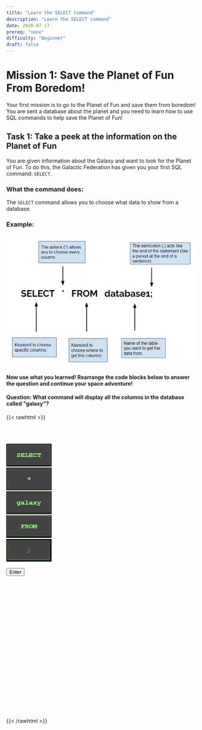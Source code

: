 ```yaml
---
title: "Learn the SELECT Command"
description: "Learn the SELECT command"
date: 2020-07-17
prereq: "none"
difficulty: "Beginner"
draft: false
---
```

<!-- Links for javascript and CSS needed for drop down logic -->
<link rel="stylesheet" href="../default/_default.css" type="text/css"></link>
<link rel="stylesheet" href="_activity1.css" type="text/css"></link>
<script type="text/javascript" src="../default/_default.js">
</script>

# Mission 1: Save the Planet of Fun From Boredom!
Your first mission is to go to the Planet of Fun and save them from boredom! 
You are sent a database about the planet and you need to learn how to use SQL 
commands to help save the Planet of Fun!

## Task 1: Take a peek at the information on the Planet of Fun
You are given information about the Galaxy and want to look for the Planet of Fun. To do this,
 the Galactic Federation has given you your first SQL command: `SELECT`. 

### What the command does: 
The `SELECT` command allows you to choose what data to show from a database.

### Example:

![Select](assets/Select.PNG)

#### Now use what you learned! **Rearrange the code blocks below to answer the question and continue your space adventure!**

#### Question: What command will display all the columns in the database called "galaxy"?

{{< rawhtml >}}
<div class="terminal_div" id="terminal_div">

<!-- Rectangles to Receive blocks -->
<div id="div6" class="dropClass" ondrop="drop(event)" ondragover="allowDrop(event)";> </div>
<div id="div7" class="dropClass" ondrop="drop(event)" ondragover="allowDrop(event)";> </div>
<div id="div8" class="dropClass" ondrop="drop(event)" ondragover="allowDrop(event)";> </div>
<div id="div9" class="dropClass" ondrop="drop(event)" ondragover="allowDrop(event)";> </div>
<div id="div10" class="dropClass" ondrop="drop(event)" ondragover="allowDrop(event)";> </div>

<div style="clear: both;"></div> 

<br><br>

<div id="div1" class ="codeBlocks" ondrop="drop(event)" ondragover="allowDrop(event)">
<img class="img" id="answer1" src="assets/Select_Block.PNG" draggable="true" ondragstart="drag(event)" id="drag1" width="120" height="60">
</div>

<div id="div2" class="codeBlocks" ondrop="drop(event)" ondragover="allowDrop(event)">
<img class="img" img id="answer2" src="assets/Asterix_Block.PNG" draggable="true" ondragstart="drag(event)" id="drag2" width="120" height="60">
</div>

<div id="div3" class="codeBlocks" ondrop="drop(event)" ondragover="allowDrop(event)">
<img class="img" img id="answer4" src="assets/galaxy_block.png" draggable="true" ondragstart="drag(event)" id="drag3" width="120" height="60" markdown="1">
</div>

<div id="div4" class="codeBlocks" ondrop="drop(event)" ondragover="allowDrop(event)">
<img class="img" img id="answer3" src="assets/From_Block.PNG" draggable="true" ondragstart="drag(event)" id="drag4" width="120" height="60" markdown="1">
</div>

<div id="div5" class="codeBlocks" ondrop="drop(event)" ondragover="allowDrop(event)">
<img class="img" img id="answer5" src="assets/Semicolon_Block.PNG" draggable="true" ondragstart="drag(event)" id="drag5" width="120" height="60" markdown="1">
</div>

<div style="clear: both;"></div> 

<!-- Enter button -->
<button class="button button1" onclick="check()" > Enter </button>

</div>

<!-- Hidden SQL database will appear once correct sequence is placed -->
<img src="assets/Database.png" id="database" alt="database" style="visibility:hidden"/>
{{< /rawhtml >}}
